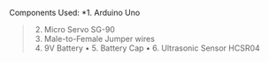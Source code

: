 Components Used:
*1. Arduino Uno
> 2. Micro Servo SG-90
> 3. Male-to-Female Jumper wires
> 4. 9V Battery
• 5. Battery Cap
• 6. Ultrasonic Sensor HCSR04
